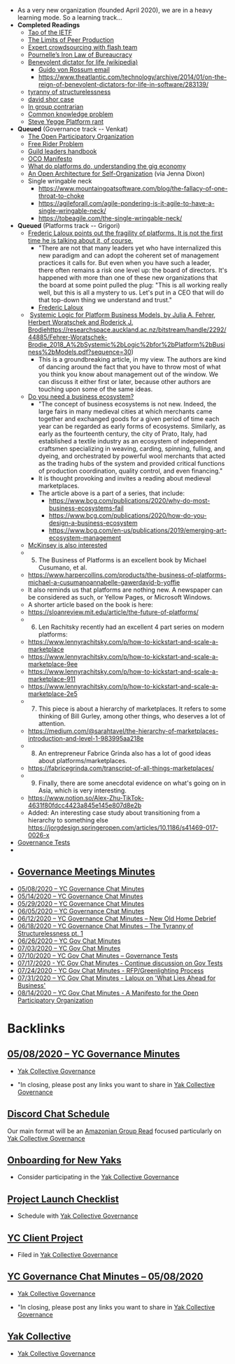 - As a very new organization (founded April 2020), we are in a heavy learning mode. So a learning track...
- **Completed Readings**
    - [Tao of the IETF](https://www.ietf.org/about/participate/tao/[what](<what.md>))
    - [The Limits of Peer Production](https://fredturner.stanford.edu/wp-content/uploads/Kreiss-Finn-Turner-Limits-of-Peer-Production-NMS-3-111.pdf)
    - [Expert crowdsourcing with flash team](https://hci.stanford.edu/publications/2014/flashteams/flashteams-uist2014.pdf)
    - [Pournelle’s Iron Law of Bureaucracy](https://www.jerrypournelle.com/reports/jerryp/iron.html)
    - [Benevolent dictator for life (wikipedia)](https://en.wikipedia.org/wiki/Benevolent_dictator_for_life)
        - [Guido von Rossum email](https://mail.python.org/pipermail/python-committers/2018-July/005664.html)
        - https://www.theatlantic.com/technology/archive/2014/01/on-the-reign-of-benevolent-dictators-for-life-in-software/283139/
    - [tyranny of structurelessness](https://www.jofreeman.com/joreen/tyranny.htm)
    - [david shor case](https://nymag.com/intelligencer/2020/06/white-fragility-racism-racism-progressive-progressphiles-david-shor.html)
    - [In group contrarian](https://outsidertheory.com/preliminary-theory-of-the-in-group-contrarian/)
    - [Common knowledge problem](https://plato.stanford.edu/entries/common-knowledge/)
    - [Steve Yegge Platform rant](https://gist.github.com/chitchcock/1281611)
- **Queued** (Governance track -- Venkat)
    - [The Open Participatory Organization](https://medium.com/open-participatory-organized/an-open-architecture-for-self-organization-4e85d4413e09)
    - [Free Rider Problem](https://en.wikipedia.org/wiki/Free-rider_problem)
    - [Guild leaders handbook](https://nostarch.com/guildleaderhb[content](<content.md>))
    - [OCO Manifesto](https://medium.com/open-participatory-organized/a-manifesto-for-open-participation-60b62d327684)
    - [What do platforms do, understanding the gig economy](https://www.annualreviews.org/doi/pdf/10.1146/annurev-soc-121919-054857)
    - [An Open Architecture for Self-Organization](https://medium.com/open-participatory-organized/an-open-architecture-for-self-organization-4e85d4413e09) (via Jenna Dixon)
    - Single wringable neck
        - https://www.mountaingoatsoftware.com/blog/the-fallacy-of-one-throat-to-choke
        - https://agileforall.com/agile-pondering-is-it-agile-to-have-a-single-wringable-neck/
        - https://tobeagile.com/the-single-wringable-neck/
- **Queued** (Platforms track -- Grigori)
    - [Frederic Laloux points out the fragility of platforms. It is not the first time he is talking about it, of course.](https://www.rolandberger.com/en/Point-of-View/Frederic-Laloux-on-what-lies-ahead-for-business.html)
        - "There are not that many leaders yet who have internalized this new paradigm and can adopt the coherent set of management practices it calls for. But even when you have such a leader, there often remains a risk one level up: the board of directors. It's happened with more than one of these new organizations that the board at some point pulled the plug: "This is all working really well, but this is all a mystery to us. Let's put in a CEO that will do that top-down thing we understand and trust."
        - [Frederic Laloux](<Frederic Laloux.md>)
    -  [Systemic Logic for Platform Business Models, by Julia A. Fehrer, Herbert Woratschek and Roderick J. Brodie]()https://researchspace.auckland.ac.nz/bitstream/handle/2292/44885/Fehrer-Woratschek-Brodie_2018_A%2bSystemic%2bLogic%2bfor%2bPlatform%2bBusiness%2bModels.pdf?sequence=30)
        - This is a groundbreaking article, in my view. The authors are kind of dancing around the fact that you have to throw most of what you think you know about management out of the window. We can discuss it either first or later, because other authors are touching upon some of the same ideas.
    -  [Do you need a business ecosystem?](https://www.bcg.com/ru-ru/publications/2019/do-you-need-business-ecosystem)
        - "The concept of business ecosystems is not new. Indeed, the large fairs in many medieval cities at which merchants came together and exchanged goods for a given period of time each year can be regarded as early forms of ecosystems. Similarly, as early as the fourteenth century, the city of Prato, Italy, had established a textile industry as an ecosystem of independent craftsmen specializing in weaving, carding, spinning, fulling, and dyeing, and orchestrated by powerful wool merchants that acted as the trading hubs of the system and provided critical functions of production coordination, quality control, and even financing."
        - It is thought provoking and invites a reading about medieval marketplaces.
        - The article above is a part of a series, that include:
            - https://www.bcg.com/publications/2020/why-do-most-business-ecosystems-fail
            - https://www.bcg.com/publications/2020/how-do-you-design-a-business-ecosystem
            - https://www.bcg.com/en-us/publications/2019/emerging-art-ecosystem-management
    - [McKinsey is also interested](https://www.mckinsey.com/business-functions/mckinsey-digital/our-insights/new-evidence-for-the-power-of-digital-platforms)
    - 5. The Business of Platforms is an excellent book by Michael Cusumano, et al.
    - https://www.harpercollins.com/products/the-business-of-platforms-michael-a-cusumanoannabelle-gawerdavid-b-yoffie
    - It also reminds us that platforms are nothing new. A newspaper can be considered as such, or Yellow Pages, or Microsoft Windows.
    - A shorter article based on the book is here:
    - https://sloanreview.mit.edu/article/the-future-of-platforms/
    - 6. Len Rachitsky recently had an excellent 4 part series on modern platforms:
    - https://www.lennyrachitsky.com/p/how-to-kickstart-and-scale-a-marketplace
    - https://www.lennyrachitsky.com/p/how-to-kickstart-and-scale-a-marketplace-9ee
    - https://www.lennyrachitsky.com/p/how-to-kickstart-and-scale-a-marketplace-911
    - https://www.lennyrachitsky.com/p/how-to-kickstart-and-scale-a-marketplace-2e5
    - 7. This piece is about a hierarchy of marketplaces. It refers to some thinking of Bill Gurley, among other things, who deserves a lot of attention.
    - https://medium.com/@sarahtavel/the-hierarchy-of-marketplaces-introduction-and-level-1-983995aa218e
    - 8. An entrepreneur Fabrice Grinda also has a lot of good ideas about platforms/marketplaces.
    - https://fabricegrinda.com/transcript-of-all-things-marketplaces/
    - 9. Finally, there are some anecdotal evidence on what's going on in Asia, which is very interesting.
    - https://www.notion.so/Alex-Zhu-TikTok-4631f80fdcc4423a845e145e807d8e2b
    - Added: An interesting case study about transitioning from a hierarchy to something else 
https://jorgdesign.springeropen.com/articles/10.1186/s41469-017-0026-x
- [Governance Tests](<Governance Tests.md>)
- 
- ## [Governance Meetings Minutes](<Governance Meetings Minutes.md>)
- [05/08/2020 – YC Governance Chat Minutes](<05/08/2020 – YC Governance Chat Minutes.md>)
- [05/14/2020 – YC Governance Chat Minutes](<05/14/2020 – YC Governance Chat Minutes.md>)
- [05/29/2020 – YC Governance Chat Minutes](<05/29/2020 – YC Governance Chat Minutes.md>)
- [06/05/2020 – YC Governance Chat Minutes](<06/05/2020 – YC Governance Chat Minutes.md>)
- [06/12/2020 – YC Governance Chat Minutes – New Old Home Debrief](<06/12/2020 – YC Governance Chat Minutes – New Old Home Debrief.md>)
- [06/18/2020 – YC Governance Chat Minutes – The Tyranny of Structurelessness pt. 1](<06/18/2020 – YC Governance Chat Minutes – The Tyranny of Structurelessness pt. 1.md>)
- [06/26/2020 – YC Gov Chat Minutes](<06/26/2020 – YC Gov Chat Minutes.md>)
- [07/03/2020 – YC Gov Chat Minutes](<07/03/2020 – YC Gov Chat Minutes.md>)
- [07/10/2020 – YC Gov Chat Minutes – Governance Tests](<07/10/2020 – YC Gov Chat Minutes – Governance Tests.md>)
- [07/17/2020 - YC Gov Chat Minutes - Continue discussion on Gov Tests ](<07/17/2020 - YC Gov Chat Minutes - Continue discussion on Gov Tests .md>)
- [07/24/2020 - YC Gov Chat Minutes - RFP/Greenlighting Process](<07/24/2020 - YC Gov Chat Minutes - RFP/Greenlighting Process.md>)
- [07/31/2020 – YC Gov Chat Minutes - Laloux on 'What Lies Ahead for Business'](<07/31/2020 – YC Gov Chat Minutes - Laloux on 'What Lies Ahead for Business'.md>)
- [08/14/2020 – YC Gov Chat Minutes - A Manifesto for the Open Participatory Organization](<08/14/2020 – YC Gov Chat Minutes - A Manifesto for the Open Participatory Organization.md>)

# Backlinks
## [05/08/2020 – YC Governance Minutes](<05/08/2020 – YC Governance Minutes.md>)
- [Yak Collective Governance](<Yak Collective Governance.md>)

- "In closing, please post any links you want to share in [Yak Collective Governance](<Yak Collective Governance.md>)

## [Discord Chat Schedule](<Discord Chat Schedule.md>)
Our main format will be an [Amazonian Group Read](<Amazonian Group Read.md>) focused particularly on [Yak Collective Governance](<Yak Collective Governance.md>)

## [Onboarding for New Yaks](<Onboarding for New Yaks.md>)
- Consider participating in the [Yak Collective Governance](<Yak Collective Governance.md>)

## [Project Launch Checklist](<Project Launch Checklist.md>)
- Schedule with [Yak Collective Governance](<Yak Collective Governance.md>)

## [YC Client Project](<YC Client Project.md>)
- Filed in [Yak Collective Governance](<Yak Collective Governance.md>)

## [YC Governance Chat Minutes – 05/08/2020](<YC Governance Chat Minutes – 05/08/2020.md>)
- [Yak Collective Governance](<Yak Collective Governance.md>)

- "In closing, please post any links you want to share in [Yak Collective Governance](<Yak Collective Governance.md>)

## [Yak Collective](<Yak Collective.md>)
- [Yak Collective Governance](<Yak Collective Governance.md>)

